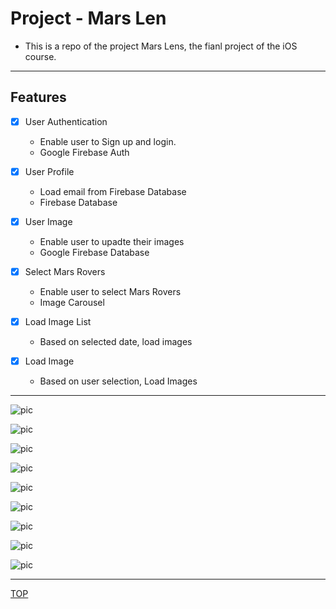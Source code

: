 # Project - Mars Len

- This is a repo of the project Mars Lens, the fianl project of the iOS course.

---

## Features

- [x] User Authentication

  - Enable user to Sign up and login.
  - Google Firebase Auth

- [x] User Profile

  - Load email from Firebase Database
  - Firebase Database

- [x] User Image

  - Enable user to upadte their images
  - Google Firebase Database

- [x] Select Mars Rovers

  - Enable user to select Mars Rovers
  - Image Carousel

- [x] Load Image List

  - Based on selected date, load images

- [x] Load Image
  - Based on user selection, Load Images

---

![pic](./pic/1signup.png)

![pic](./pic/2login.png)

![pic](./pic/3profile.png)

![pic](./pic/4update_nickname.png)

![pic](./pic/5missionList.png)

![pic](./pic/6mission.png)

![pic](./pic/7gallery.png)

![pic](./pic/8photo.png)

![pic](./pic/9different_devices.png)

---

[TOP](#project---mars-len)
